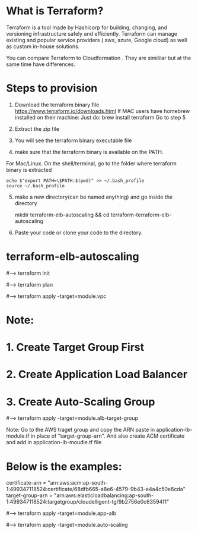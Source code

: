 # What is Terraform?

Terraform is a tool made by Hashicorp for building, changing, and versioning infrastructure safely and efficiently. Terraform can manage existing and popular service providers ( aws, azure, Google cloud) as well as custom in-house solutions.

You can compare Terraform to Cloudformation . They are simililar but at the same time have differences.

# Steps to provision

1. Download the terraform binary file https://www.terraform.io/downloads.html
If MAC users have homebrew installed on their machine: Just do: brew install terraform Go to step 5

2. Extract the zip file
3. You will see the terraform binary executable file
4. make sure that the terraform binary is available on the PATH.

For Mac/Linux. On the shell/terminal, go to the folder where terraform binary is extracted

	echo $"export PATH=\$PATH:$(pwd)" >> ~/.bash_profile
	source ~/.bash_profile

5. make a new directory(can be named anything) and go inside the directory

	mkdir terraform-elb-autoscaling && cd terraform-terraform-elb-autoscaling

6. Paste your code or clone your code to the directory.

# terraform-elb-autoscaling


#--> terraform init

#--> terraform plan

#--> terraform apply -target=module.vpc

# Note: 
#	1. Create Target Group First
#       2. Create Application Load Balancer
#       3. Create Auto-Scaling Group

#--> terraform apply -target=module.alb-target-group

Note: Go to the AWS traget group and copy the ARN paste in application-lb-module.tf in place of "target-group-arn". And also create ACM certificate and add in application-lb-moudle.tf file

# Below is the examples:

  certificate-arn = "arn:aws:acm:ap-south-1:499347118524:certificate/68dfb665-a8e6-4579-9b43-e4a4c50e6cda"
  target-group-arn = "arn:aws:elasticloadbalancing:ap-south-1:499347118524:targetgroup/cloudelligent-tg/9b2756e0c63594f1"

#--> terraform apply -target=module.app-alb


#--> terraform apply -target=module.auto-scaling
